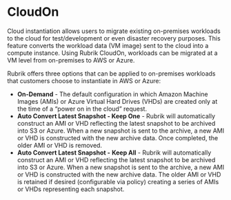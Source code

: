 # CloudOn

Cloud instantiation allows users to migrate existing on-premises workloads to the cloud for test/development or even disaster recovery purposes. This feature converts the workload data \(VM image\) sent to the cloud into a compute instance. Using Rubrik CloudOn, workloads can be migrated at a VM level from on-premises to AWS or Azure.

Rubrik offers three options that can be applied to on-premises workloads that customers choose to instantiate in AWS or Azure:

* **On-Demand** - The default configuration in which Amazon Machine Images \(AMIs\) or Azure Virtual Hard Drives \(VHDs\) are created only at the time of a “power on in the cloud” request.
* **Auto Convert Latest Snapshot - Keep One** - Rubrik will automatically construct an AMI or VHD reflecting the latest snapshot to be archived into S3 or Azure. When a new snapshot is sent to the archive, a new AMI or VHD is constructed with the new archive data. Once completed, the older AMI or VHD is removed.
* **Auto Convert Latest Snapshot -** **Keep All** - Rubrik will automatically construct an AMI or VHD reflecting the latest snapshot to be archived into S3 or Azure. When a new snapshot is sent to the archive, a new AMI or VHD is constructed with the new archive data. The older AMI or VHD is retained if desired \(configurable via policy\) creating a series of AMIs or VHDs representing each snapshot.

